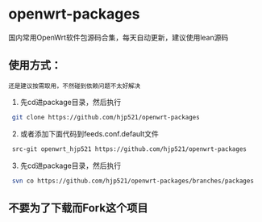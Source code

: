 # openwrt-packages
国内常用OpenWrt软件包源码合集，每天自动更新，建议使用lean源码




## 使用方式：
`还是建议按需取用，不然碰到依赖问题不太好解决`
1. 先cd进package目录，然后执行
```bash
 git clone https://github.com/hjp521/openwrt-packages
```
2. 或者添加下面代码到feeds.conf.default文件
```bash
 src-git openwrt_hjp521 https://github.com/hjp521/openwrt-packages
```
3. 先cd进package目录，然后执行
```bash
 svn co https://github.com/hjp521/openwrt-packages/branches/packages
```

## 不要为了下载而Fork这个项目




